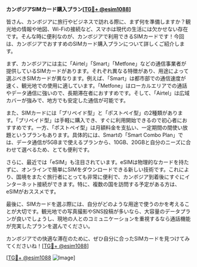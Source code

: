 **カンボジアSIMカード購入プラン[[TG💪+ @esim1088](https://t.me/s/esim1088)]**

皆さん、カンボジアに旅行やビジネスで訪れる際に、まず何を準備しますか？観光地の情報や地図、Wi-Fiの接続など、スマホは現代の生活には欠かせない存在です。そんな時に便利なのが、カンボジアで利用できるSIMカードです！今回は、カンボジアでおすすめのSIMカード購入プランについて詳しくご紹介します。

まず、カンボジアには主に「Airtel」「Smart」「Metfone」などの通信事業者が提供しているSIMカードがあります。それぞれ異なる特徴があり、用途によって選ぶべきSIMカードが異なります。例えば、「Smart」は都市部での通信速度が速く、観光地での使用に適しています。「Metfone」はローカルエリアでの通話やデータ通信に強いので、長期滞在者におすすめです。そして、「Airtel」は広域カバーが強みで、地方でも安定した通信が可能です。

また、SIMカードには「プリペイド型」と「ポストペイ型」の2種類があります。「プリペイド型」は手軽に購入でき、すぐに利用開始できるので初心者におすすめです。一方、「ポストペイ型」は月額料金を支払い、一定期間の間使い放題というプランもあります。具体的には、Smartの「Smart Combo Plan」では、データ通信が5GBまで使えるプランから、10GB、20GBと自分のニーズに合わせて選べるため、とても便利です。

さらに、最近では「eSIM」も注目されています。eSIMは物理的なカードを持たずに、オンラインで簡単にSIMをダウンロードできる新しい技術です。これにより、国境をまたぐ旅行者にとっても非常に便利で、カンボジア到着後にすぐにインターネット接続ができます。特に、複数の国を訪問する予定がある方は、eSIMがおススメです。

最後に、SIMカードを選ぶ際には、自分がどのような用途で使うのかを考えることが大切です。観光地での写真撮影やSNS投稿が多いなら、大容量のデータプランが良いでしょうし、現地の人とのコミュニケーションを重視するなら通話機能が充実したプランを選んでください。

カンボジアでの快適な滞在のために、ぜひ自分に合ったSIMカードを見つけてみてくださいね！[[TG💪+ @esim1088](https://t.me/s/esim1088)]

[[TG💪+ @esim1088](https://t.me/s/esim1088) ![Image](https://i.postimg.cc/Y0z9fWf4/image.png)]